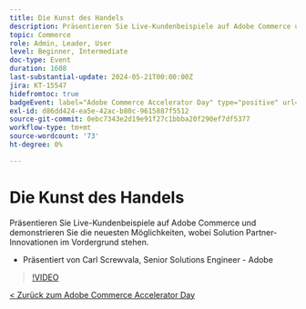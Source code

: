 ```yaml
---
title: Die Kunst des Handels
description: Präsentieren Sie Live-Kundenbeispiele auf Adobe Commerce und demonstrieren Sie die neuesten Möglichkeiten, wobei Solution Partner-Innovationen im Vordergrund stehen.
topic: Commerce
role: Admin, Leader, User
level: Beginner, Intermediate
doc-type: Event
duration: 1608
last-substantial-update: 2024-05-21T00:00:00Z
jira: KT-15547
hidefromtoc: true
badgeEvent: label="Adobe Commerce Accelerator Day" type="positive" url="https://experienceleague.adobe.com/de/docs/events/apac-commerce-recordings/2024/overview"
exl-id: d86dd424-ea5e-42ac-b80c-9615887f5512
source-git-commit: 0ebc7343e2d19e91f27c1bbba20f290ef7df5377
workflow-type: tm+mt
source-wordcount: '73'
ht-degree: 0%

---
```


# Die Kunst des Handels

Präsentieren Sie Live-Kundenbeispiele auf Adobe Commerce und demonstrieren Sie die neuesten Möglichkeiten, wobei Solution Partner-Innovationen im Vordergrund stehen.

+ Präsentiert von Carl Screwvala, Senior Solutions Engineer - Adobe

>[!VIDEO](https://video.tv.adobe.com/v/3429274/?learn=on)

[&lt; Zurück zum Adobe Commerce Accelerator Day](./overview.md)
